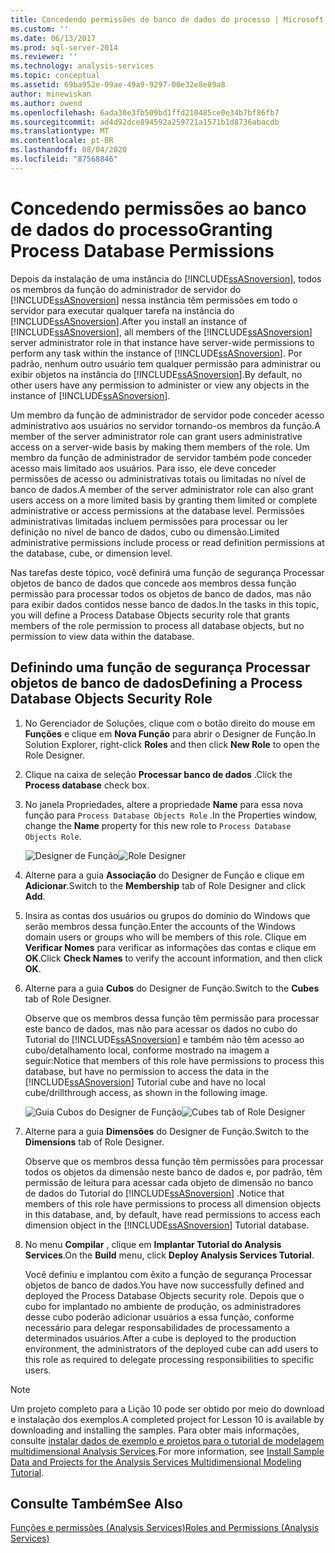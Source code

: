 ```yaml
---
title: Concedendo permissões de banco de dados do processo | Microsoft Docs
ms.custom: ''
ms.date: 06/13/2017
ms.prod: sql-server-2014
ms.reviewer: ''
ms.technology: analysis-services
ms.topic: conceptual
ms.assetid: 69ba952e-09ae-49a9-9297-00e32e8e89a8
author: minewiskan
ms.author: owend
ms.openlocfilehash: 6ada30e3fb509bd1ffd210485ce0e34b7bf86fb7
ms.sourcegitcommit: ad4d92dce894592a259721a1571b1d8736abacdb
ms.translationtype: MT
ms.contentlocale: pt-BR
ms.lasthandoff: 08/04/2020
ms.locfileid: "87568846"
---
```

# <a name="granting-process-database-permissions"></a><span data-ttu-id="864da-102">Concedendo permissões ao banco de dados do processo</span><span class="sxs-lookup"><span data-stu-id="864da-102">Granting Process Database Permissions</span></span>
  <span data-ttu-id="864da-103">Depois da instalação de uma instância do [!INCLUDE[ssASnoversion](../includes/ssasnoversion-md.md)], todos os membros da função do administrador de servidor do [!INCLUDE[ssASnoversion](../includes/ssasnoversion-md.md)] nessa instância têm permissões em todo o servidor para executar qualquer tarefa na instância do [!INCLUDE[ssASnoversion](../includes/ssasnoversion-md.md)].</span><span class="sxs-lookup"><span data-stu-id="864da-103">After you install an instance of [!INCLUDE[ssASnoversion](../includes/ssasnoversion-md.md)], all members of the [!INCLUDE[ssASnoversion](../includes/ssasnoversion-md.md)] server administrator role in that instance have server-wide permissions to perform any task within the instance of [!INCLUDE[ssASnoversion](../includes/ssasnoversion-md.md)].</span></span> <span data-ttu-id="864da-104">Por padrão, nenhum outro usuário tem qualquer permissão para administrar ou exibir objetos na instância do [!INCLUDE[ssASnoversion](../includes/ssasnoversion-md.md)].</span><span class="sxs-lookup"><span data-stu-id="864da-104">By default, no other users have any permission to administer or view any objects in the instance of [!INCLUDE[ssASnoversion](../includes/ssasnoversion-md.md)].</span></span>

 <span data-ttu-id="864da-105">Um membro da função de administrador de servidor pode conceder acesso administrativo aos usuários no servidor tornando-os membros da função.</span><span class="sxs-lookup"><span data-stu-id="864da-105">A member of the server administrator role can grant users administrative access on a server-wide basis by making them members of the role.</span></span> <span data-ttu-id="864da-106">Um membro da função de administrador de servidor também pode conceder acesso mais limitado aos usuários. Para isso, ele deve conceder permissões de acesso ou administrativas totais ou limitadas no nível de banco de dados.</span><span class="sxs-lookup"><span data-stu-id="864da-106">A member of the server administrator role can also grant users access on a more limited basis by granting them limited or complete administrative or access permissions at the database level.</span></span> <span data-ttu-id="864da-107">Permissões administrativas limitadas incluem permissões para processar ou ler definição no nível de banco de dados, cubo ou dimensão.</span><span class="sxs-lookup"><span data-stu-id="864da-107">Limited administrative permissions include process or read definition permissions at the database, cube, or dimension level.</span></span>

 <span data-ttu-id="864da-108">Nas tarefas deste tópico, você definirá uma função de segurança Processar objetos de banco de dados que concede aos membros dessa função permissão para processar todos os objetos de banco de dados, mas não para exibir dados contidos nesse banco de dados.</span><span class="sxs-lookup"><span data-stu-id="864da-108">In the tasks in this topic, you will define a Process Database Objects security role that grants members of the role permission to process all database objects, but no permission to view data within the database.</span></span>

## <a name="defining-a-process-database-objects-security-role"></a><span data-ttu-id="864da-109">Definindo uma função de segurança Processar objetos de banco de dados</span><span class="sxs-lookup"><span data-stu-id="864da-109">Defining a Process Database Objects Security Role</span></span>

1.  <span data-ttu-id="864da-110">No Gerenciador de Soluções, clique com o botão direito do mouse em **Funções** e clique em **Nova Função** para abrir o Designer de Função.</span><span class="sxs-lookup"><span data-stu-id="864da-110">In Solution Explorer, right-click **Roles** and then click **New Role** to open the Role Designer.</span></span>

2.  <span data-ttu-id="864da-111">Clique na caixa de seleção **Processar banco de dados** .</span><span class="sxs-lookup"><span data-stu-id="864da-111">Click the **Process database** check box.</span></span>

3.  <span data-ttu-id="864da-112">No janela Propriedades, altere a propriedade **Name** para essa nova função para `Process Database Objects Role` .</span><span class="sxs-lookup"><span data-stu-id="864da-112">In the Properties window, change the **Name** property for this new role to `Process Database Objects Role`.</span></span>

     <span data-ttu-id="864da-113">![Designer de Função](../../2014/tutorials/media/l10-security-1.png "Designer de Função")</span><span class="sxs-lookup"><span data-stu-id="864da-113">![Role Designer](../../2014/tutorials/media/l10-security-1.png "Role Designer")</span></span>

4.  <span data-ttu-id="864da-114">Alterne para a guia **Associação** do Designer de Função e clique em **Adicionar**.</span><span class="sxs-lookup"><span data-stu-id="864da-114">Switch to the **Membership** tab of Role Designer and click **Add**.</span></span>

5.  <span data-ttu-id="864da-115">Insira as contas dos usuários ou grupos do domínio do Windows que serão membros dessa função.</span><span class="sxs-lookup"><span data-stu-id="864da-115">Enter the accounts of the Windows domain users or groups who will be members of this role.</span></span> <span data-ttu-id="864da-116">Clique em **Verificar Nomes** para verificar as informações das contas e clique em **OK**.</span><span class="sxs-lookup"><span data-stu-id="864da-116">Click **Check Names** to verify the account information, and then click **OK**.</span></span>

6.  <span data-ttu-id="864da-117">Alterne para a guia **Cubos** do Designer de Função.</span><span class="sxs-lookup"><span data-stu-id="864da-117">Switch to the **Cubes** tab of Role Designer.</span></span>

     <span data-ttu-id="864da-118">Observe que os membros dessa função têm permissão para processar este banco de dados, mas não para acessar os dados no cubo do Tutorial do [!INCLUDE[ssASnoversion](../includes/ssasnoversion-md.md)] e também não têm acesso ao cubo/detalhamento local, conforme mostrado na imagem a seguir:</span><span class="sxs-lookup"><span data-stu-id="864da-118">Notice that members of this role have permissions to process this database, but have no permission to access the data in the [!INCLUDE[ssASnoversion](../includes/ssasnoversion-md.md)] Tutorial cube and have no local cube/drillthrough access, as shown in the following image.</span></span>

     <span data-ttu-id="864da-119">![Guia Cubos do Designer de Função](../../2014/tutorials/media/l10-security-2.png "Guia Cubos do Designer de Função")</span><span class="sxs-lookup"><span data-stu-id="864da-119">![Cubes tab of Role Designer](../../2014/tutorials/media/l10-security-2.png "Cubes tab of Role Designer")</span></span>

7.  <span data-ttu-id="864da-120">Alterne para a guia **Dimensões** do Designer de Função.</span><span class="sxs-lookup"><span data-stu-id="864da-120">Switch to the **Dimensions** tab of Role Designer.</span></span>

     <span data-ttu-id="864da-121">Observe que os membros dessa função têm permissões para processar todos os objetos da dimensão neste banco de dados e, por padrão, têm permissão de leitura para acessar cada objeto de dimensão no banco de dados do Tutorial do [!INCLUDE[ssASnoversion](../includes/ssasnoversion-md.md)] .</span><span class="sxs-lookup"><span data-stu-id="864da-121">Notice that members of this role have permissions to process all dimension objects in this database, and, by default, have read permissions to access each dimension object in the [!INCLUDE[ssASnoversion](../includes/ssasnoversion-md.md)] Tutorial database.</span></span>

8.  <span data-ttu-id="864da-122">No menu **Compilar** , clique em **Implantar Tutorial do Analysis Services**.</span><span class="sxs-lookup"><span data-stu-id="864da-122">On the **Build** menu, click **Deploy Analysis Services Tutorial**.</span></span>

     <span data-ttu-id="864da-123">Você definiu e implantou com êxito a função de segurança Processar objetos de banco de dados.</span><span class="sxs-lookup"><span data-stu-id="864da-123">You have now successfully defined and deployed the Process Database Objects security role.</span></span> <span data-ttu-id="864da-124">Depois que o cubo for implantado no ambiente de produção, os administradores desse cubo poderão adicionar usuários a essa função, conforme necessário para delegar responsabilidades de processamento a determinados usuários.</span><span class="sxs-lookup"><span data-stu-id="864da-124">After a cube is deployed to the production environment, the administrators of the deployed cube can add users to this role as required to delegate processing responsibilities to specific users.</span></span>

> [!NOTE]
>  <span data-ttu-id="864da-125">Um projeto completo para a Lição 10 pode ser obtido por meio do download e instalação dos exemplos.</span><span class="sxs-lookup"><span data-stu-id="864da-125">A completed project for Lesson 10 is available by downloading and installing the samples.</span></span> <span data-ttu-id="864da-126">Para obter mais informações, consulte [instalar dados de exemplo e projetos para o tutorial de modelagem multidimensional Analysis Services](install-sample-data-and-projects.md).</span><span class="sxs-lookup"><span data-stu-id="864da-126">For more information, see [Install Sample Data and Projects for the Analysis Services Multidimensional Modeling Tutorial](install-sample-data-and-projects.md).</span></span>

## <a name="see-also"></a><span data-ttu-id="864da-127">Consulte Também</span><span class="sxs-lookup"><span data-stu-id="864da-127">See Also</span></span>
 [<span data-ttu-id="864da-128">Funções e permissões &#40;Analysis Services&#41;</span><span class="sxs-lookup"><span data-stu-id="864da-128">Roles and Permissions &#40;Analysis Services&#41;</span></span>](multidimensional-models/roles-and-permissions-analysis-services.md)


